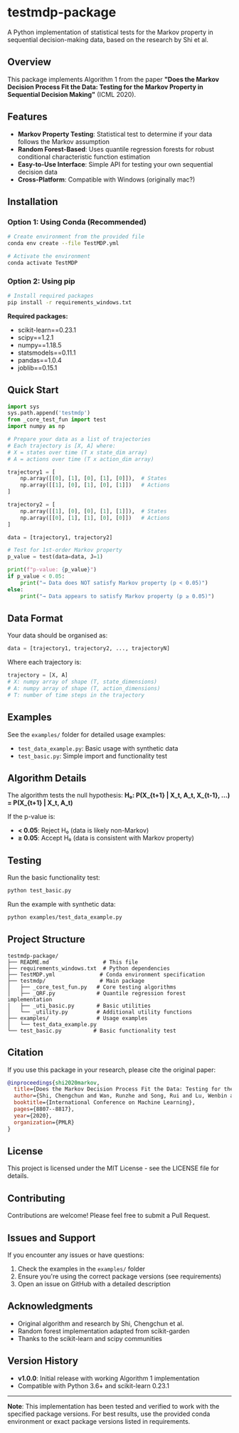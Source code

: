 # testmdp-package

A Python implementation of statistical tests for the Markov property in sequential decision-making data, based on the research by Shi et al.

## Overview

This package implements Algorithm 1 from the paper **"Does the Markov Decision Process Fit the Data: Testing for the Markov Property in Sequential Decision Making"** (ICML 2020).

## Features

- **Markov Property Testing**: Statistical test to determine if your data follows the Markov assumption
- **Random Forest-Based**: Uses quantile regression forests for robust conditional characteristic function estimation
- **Easy-to-Use Interface**: Simple API for testing your own sequential decision data
- **Cross-Platform**: Compatible with Windows (originally mac?)

## Installation

### Option 1: Using Conda (Recommended)

```bash
# Create environment from the provided file
conda env create --file TestMDP.yml

# Activate the environment
conda activate TestMDP
```

### Option 2: Using pip

```bash
# Install required packages
pip install -r requirements_windows.txt
```

**Required packages:**
- scikit-learn==0.23.1
- scipy==1.2.1
- numpy==1.18.5
- statsmodels==0.11.1
- pandas==1.0.4
- joblib==0.15.1

## Quick Start

```python
import sys
sys.path.append('testmdp')
from _core_test_fun import test
import numpy as np

# Prepare your data as a list of trajectories
# Each trajectory is [X, A] where:
# X = states over time (T x state_dim array)
# A = actions over time (T x action_dim array)

trajectory1 = [
    np.array([[0], [1], [0], [1], [0]]),  # States
    np.array([[1], [0], [1], [0], [1]])   # Actions
]

trajectory2 = [
    np.array([[1], [0], [0], [1], [1]]),  # States
    np.array([[0], [1], [1], [0], [0]])   # Actions
]

data = [trajectory1, trajectory2]

# Test for 1st-order Markov property
p_value = test(data=data, J=1)

print(f"p-value: {p_value}")
if p_value < 0.05:
    print("→ Data does NOT satisfy Markov property (p < 0.05)")
else:
    print("→ Data appears to satisfy Markov property (p ≥ 0.05)")
```

## Data Format

Your data should be organised as:

```python
data = [trajectory1, trajectory2, ..., trajectoryN]
```

Where each trajectory is:
```python
trajectory = [X, A]
# X: numpy array of shape (T, state_dimensions)
# A: numpy array of shape (T, action_dimensions)
# T: number of time steps in the trajectory
```

## Examples

See the `examples/` folder for detailed usage examples:

- `test_data_example.py`: Basic usage with synthetic data
- `test_basic.py`: Simple import and functionality test

## Algorithm Details

The algorithm tests the null hypothesis:
**H₀: P(X_{t+1} | X_t, A_t, X_{t-1}, ...) = P(X_{t+1} | X_t, A_t)**

If the p-value is:
- **< 0.05**: Reject H₀ (data is likely non-Markov)
- **≥ 0.05**: Accept H₀ (data is consistent with Markov property)

## Testing

Run the basic functionality test:

```bash
python test_basic.py
```

Run the example with synthetic data:

```bash
python examples/test_data_example.py
```

## Project Structure

```
testmdp-package/
├── README.md                 # This file
├── requirements_windows.txt  # Python dependencies
├── TestMDP.yml              # Conda environment specification
├── testmdp/                 # Main package
│   ├── _core_test_fun.py   # Core testing algorithms
│   ├── _QRF.py             # Quantile regression forest implementation
│   ├── _uti_basic.py       # Basic utilities
│   └── _utility.py         # Additional utility functions
├── examples/               # Usage examples
│   └── test_data_example.py
└── test_basic.py          # Basic functionality test
```

## Citation

If you use this package in your research, please cite the original paper:

```bibtex
@inproceedings{shi2020markov,
  title={Does the Markov Decision Process Fit the Data: Testing for the Markov Property in Sequential Decision Making},
  author={Shi, Chengchun and Wan, Runzhe and Song, Rui and Lu, Wenbin and Leng, Ling},
  booktitle={International Conference on Machine Learning},
  pages={8807--8817},
  year={2020},
  organization={PMLR}
}
```

## License

This project is licensed under the MIT License - see the LICENSE file for details.

## Contributing

Contributions are welcome! Please feel free to submit a Pull Request.

## Issues and Support

If you encounter any issues or have questions:

1. Check the examples in the `examples/` folder
2. Ensure you're using the correct package versions (see requirements)
3. Open an issue on GitHub with a detailed description

## Acknowledgments

- Original algorithm and research by Shi, Chengchun et al.
- Random forest implementation adapted from scikit-garden
- Thanks to the scikit-learn and scipy communities

## Version History

- **v1.0.0**: Initial release with working Algorithm 1 implementation
- Compatible with Python 3.6+ and scikit-learn 0.23.1

---

**Note**: This implementation has been tested and verified to work with the specified package versions. For best results, use the provided conda environment or exact package versions listed in requirements.
